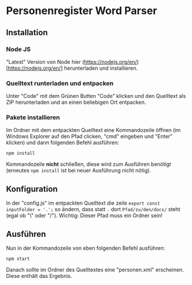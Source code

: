 # Personenregister Word Parser

## Installation

### Node JS
"Latest" Version von Node hier (https://nodejs.org/en/)[https://nodejs.org/en/] herunterladen und installieren.

### Quelltext runterladen und entpacken
Unter "Code" mit dem Grünen Butten "Code" klicken und den Quelltext als ZIP herunterladen und an einen beliebigen Ort entpacken.

### Pakete installieren
Im Ordner mit dem entpackten Quelltext eine Kommandozeile öffnen (im Windows Explorer auf den Pfad clicken, "cmd" eingeben und "Enter" klicken) und dann folgenden Befehl ausführen:

```
npm install
```

Kommandozeile **nicht** schließen, diese wird zum Ausführen benötigt (erneutes ```npm install``` ist bei neuer Ausführung nicht nötig).

## Konfiguration

In der "config.js" im entpackten Quelltext die zeile ```export const inputFolder = '.';``` so ändern, dass statt ```.``` dort ```Pfad/zu/den/docx/``` steht (egal ob "\\" oder "/"). Wichtig: Dieser Pfad muss ein Ordner sein!

## Ausführen

Nun in der Kommandozeile von eben folgenden Befehl ausführen:

```
npm start
```

Danach sollte im Ordner des Quelltextes eine "personen.xml" erscheinen. Diese enthält das Ergebnis.